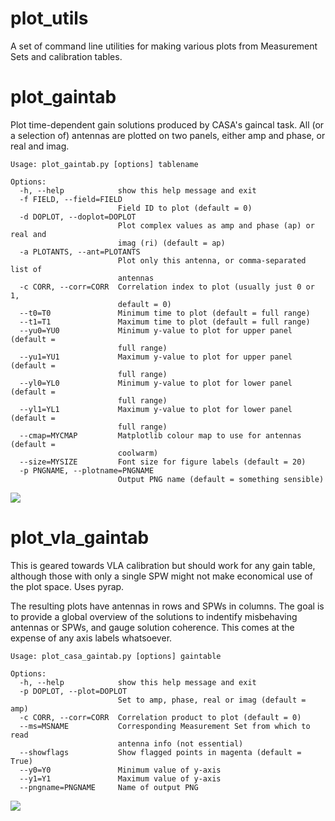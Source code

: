 # plot_utils

A set of command line utilities for making various plots from Measurement Sets and calibration tables.

# plot_gaintab

Plot time-dependent gain solutions produced by CASA's gaincal task. All (or a selection of) antennas are plotted on two panels, either amp and phase, or real and imag.

```
Usage: plot_gaintab.py [options] tablename

Options:
  -h, --help            show this help message and exit
  -f FIELD, --field=FIELD
                        Field ID to plot (default = 0)
  -d DOPLOT, --doplot=DOPLOT
                        Plot complex values as amp and phase (ap) or real and
                        imag (ri) (default = ap)
  -a PLOTANTS, --ant=PLOTANTS
                        Plot only this antenna, or comma-separated list of
                        antennas
  -c CORR, --corr=CORR  Correlation index to plot (usually just 0 or 1,
                        default = 0)
  --t0=T0               Minimum time to plot (default = full range)
  --t1=T1               Maximum time to plot (default = full range)
  --yu0=YU0             Minimum y-value to plot for upper panel (default =
                        full range)
  --yu1=YU1             Maximum y-value to plot for upper panel (default =
                        full range)
  --yl0=YL0             Minimum y-value to plot for lower panel (default =
                        full range)
  --yl1=YL1             Maximum y-value to plot for lower panel (default =
                        full range)
  --cmap=MYCMAP         Matplotlib colour map to use for antennas (default =
                        coolwarm)
  --size=MYSIZE         Font size for figure labels (default = 20)
  -p PNGNAME, --plotname=PNGNAME
                        Output PNG name (default = something sensible)
```

![](https://i.imgur.com/eDzd6kK.jpg)

# plot_vla_gaintab

This is geared towards VLA calibration but should work for any gain table, although those with only a single SPW might not make economical use of the plot space. Uses pyrap.

The resulting plots have antennas in rows and SPWs in columns. The goal is to provide a global overview of the solutions to indentify misbehaving antennas or SPWs, and gauge solution coherence. This comes at the expense of any axis labels whatsoever. 

```
Usage: plot_casa_gaintab.py [options] gaintable

Options:
  -h, --help            show this help message and exit
  -p DOPLOT, --plot=DOPLOT
                        Set to amp, phase, real or imag (default = amp)
  -c CORR, --corr=CORR  Correlation product to plot (default = 0)
  --ms=MSNAME           Corresponding Measurement Set from which to read
                        antenna info (not essential)
  --showflags           Show flagged points in magenta (default = True)
  --y0=Y0               Minimum value of y-axis
  --y1=Y1               Maximum value of y-axis
  --pngname=PNGNAME     Name of output PNG
```

![](http://i.imgur.com/plF2K6w.jpg)
